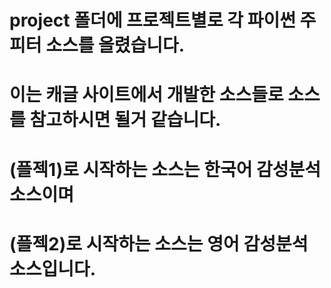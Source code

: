 # project 폴더에 프로젝트별로 각 파이썬 주피터 소스를 올렸습니다.
# 이는 캐글 사이트에서 개발한 소스들로 소스를 참고하시면 될거 같습니다.
# (플젝1)로 시작하는 소스는 한국어 감성분석 소스이며
# (플젝2)로 시작하는 소스는 영어 감성분석 소스입니다.
